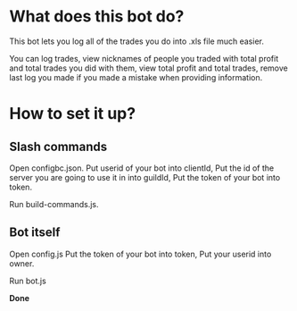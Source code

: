 # What does this bot do?

This bot lets you log all of the trades you do into .xls file much easier.

You can log trades, view nicknames of people you traded with total profit and total trades you did with them, view total profit and total trades, remove last log you made if you made a mistake when providing information.

# How to set it up?

## Slash commands

Open configbc.json.
Put userid of your bot into clientId,
Put the id of the server you are going to use it in into guildId,
Put the token of your bot into token.

Run build-commands.js.

## Bot itself

Open config.js
Put the token of your bot into token,
Put your userid into owner.

Run bot.js

**Done**
